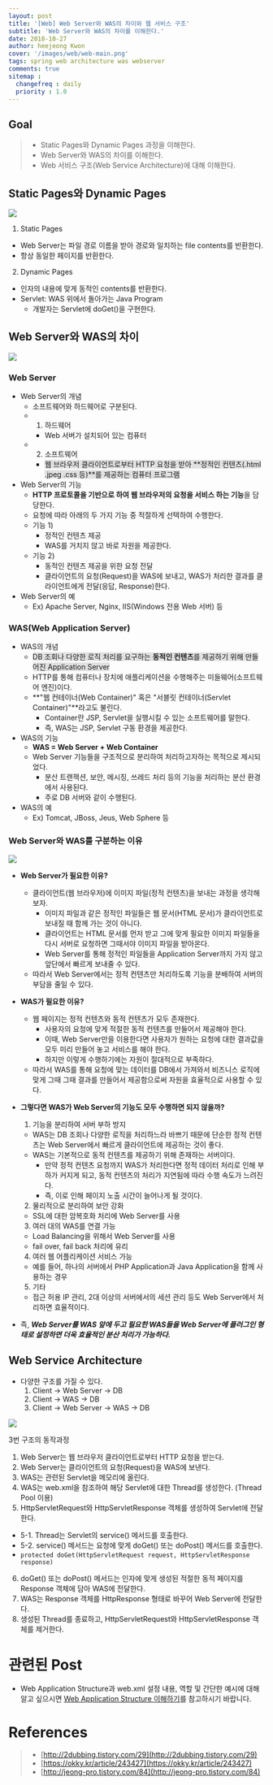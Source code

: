 ```yaml
---
layout: post
title: '[Web] Web Server와 WAS의 차이와 웹 서비스 구조'
subtitle: 'Web Server와 WAS의 차이를 이해한다.'
date: 2018-10-27
author: heejeong Kwon
cover: '/images/web/web-main.png'
tags: spring web architecture was webserver
comments: true
sitemap :
  changefreq : daily
  priority : 1.0
---
```



## Goal
> - Static Pages와 Dynamic Pages 과정을 이해한다.
> - Web Server와 WAS의 차이를 이해한다.
> - Web 서비스 구조(Web Service Architecture)에 대해 이해한다.

## Static Pages와 Dynamic Pages
![](/images/web/static-vs-dynamic.png)
1. Static Pages
  * Web Server는 파일 경로 이름을 받아 경로와 일치하는 file contents를 반환한다.
  * 항상 동일한 페이지를 반환한다.
2. Dynamic Pages
  * 인자의 내용에 맞게 동적인 contents를 반환한다.
  * Servlet: WAS 위에서 돌아가는 Java Program
    * 개발자는 Servlet에 doGet()을 구현한다.

## Web Server와 WAS의 차이
![](/images/web/webserver-vs-was1.png)
### Web Server
* Web Server의 개념
  * 소프트웨어와 하드웨어로 구분된다.
  * 1) 하드웨어
    * Web 서버가 설치되어 있는 컴퓨터
  * 2) 소프트웨어
    * <span style="background-color: #e1e1e1">웹 브라우저 클라이언트로부터 HTTP 요청을 받아 **정적인 컨텐츠(.html .jpeg .css 등)**를 제공하는 컴퓨터 프로그램</span>
* Web Server의 기능
  * **HTTP 프로토콜을 기반으로 하여 웹 브라우저의 요청을 서비스 하는 기능**을 담당한다.
  * 요청에 따라 아래의 두 가지 기능 중 적절하게 선택하여 수행한다.
  * 기능 1)
    * 정적인 컨텐츠 제공
    * WAS를 거치지 않고 바로 자원을 제공한다.
  * 기능 2)
    * 동적인 컨텐츠 제공을 위한 요청 전달
    * 클라이언트의 요청(Request)을 WAS에 보내고, WAS가 처리한 결과를 클라이언트에게 전달(응답, Response)한다.
* Web Server의 예
  * Ex) Apache Server, Nginx, IIS(Windows 전용 Web 서버) 등

### WAS(Web Application Server)
* WAS의 개념
  * <span style="background-color: #e1e1e1">DB 조회나 다양한 로직 처리를 요구하는 **동적인 컨텐츠**를 제공하기 위해 만들어진 Application Server</span>
  * HTTP를 통해 컴퓨터나 장치에 애플리케이션을 수행해주는 미들웨어(소프트웨어 엔진)이다.
  * **"웹 컨테이너(Web Container)" 혹은 "서블릿 컨테이너(Servlet Container)"**라고도 불린다.
    * Container란 JSP, Servlet을 실행시킬 수 있는 소프트웨어를 말한다.
    * 즉, WAS는 JSP, Servlet 구동 환경을 제공한다.
* WAS의 기능
  * **WAS = Web Server + Web Container**
  * Web Server 기능들을 구조적으로 분리하여 처리하고자하는 목적으로 제시되었다.
    * 분산 트랜잭션, 보안, 메시징, 쓰레드 처리 등의 기능을 처리하는 분산 환경에서 사용된다.
    * 주로 DB 서버와 같이 수행된다. 
* WAS의 예
  * Ex) Tomcat, JBoss, Jeus, Web Sphere 등

### Web Server와 WAS를 구분하는 이유
![](/images/web/webserver-vs-was2.png)
* **Web Server가 필요한 이유?**
  * 클라이언트(웹 브라우저)에 이미지 파일(정적 컨텐츠)을 보내는 과정을 생각해보자.
    * 이미지 파일과 같은 정적인 파일들은 웹 문서(HTML 문서)가 클라이언트로 보내질 때 함께 가는 것이 아니다.
    * 클라이언트는 HTML 문서를 먼저 받고 그에 맞게 필요한 이미지 파일들을 다시 서버로 요청하면 그때서야 이미지 파일을 받아온다.
    * Web Server를 통해 정적인 파일들을 Application Server까지 가지 않고 앞단에서 빠르게 보내줄 수 있다.
  * 따라서 Web Server에서는 정적 컨텐츠만 처리하도록 기능을 분배하여 서버의 부담을 줄일 수 있다.

* **WAS가 필요한 이유?**
  * 웹 페이지는 정적 컨텐츠와 동적 컨텐츠가 모두 존재한다.
    * 사용자의 요청에 맞게 적절한 동적 컨텐츠를 만들어서 제공해야 한다.
    * 이때, Web Server만을 이용한다면 사용자가 원하는 요청에 대한 결과값을 모두 미리 만들어 놓고 서비스를 해야 한다. 
    * 하지만 이렇게 수행하기에는 자원이 절대적으로 부족하다.
  * 따라서 WAS를 통해 요청에 맞는 데이터를 DB에서 가져와서 비즈니스 로직에 맞게 그때 그때 결과를 만들어서 제공함으로써 자원을 효율적으로 사용할 수 있다.

* **그렇다면 WAS가 Web Server의 기능도 모두 수행하면 되지 않을까?**
  1. 기능을 분리하여 서버 부하 방지
    * WAS는 DB 조회나 다양한 로직을 처리하느라 바쁘기 때문에 단순한 정적 컨텐츠는 Web Server에서 빠르게 클라이언트에 제공하는 것이 좋다.
    * WAS는 기본적으로 동적 컨텐츠를 제공하기 위해 존재하는 서버이다.
      * 만약 정적 컨텐츠 요청까지 WAS가 처리한다면 정적 데이터 처리로 인해 부하가 커지게 되고, 동적 컨텐츠의 처리가 지연됨에 따라 수행 속도가 느려진다.
      * 즉, 이로 인해 페이지 노출 시간이 늘어나게 될 것이다.
  2. 물리적으로 분리하여 보안 강화
    * SSL에 대한 암복호화 처리에 Web Server를 사용
  3. 여러 대의 WAS를 연결 가능
    * Load Balancing을 위해서 Web Server를 사용
    * fail over, fail back 처리에 유리
  4. 여러 웹 어플리케이션 서비스 가능
    * 예를 들어, 하나의 서버에서 PHP Application과 Java Application을 함께 사용하는 경우
  5. 기타
    * 접근 허용 IP 관리, 2대 이상의 서버에서의 세션 관리 등도 Web Server에서 처리하면 효율적이다.

* 즉, ***Web Server를 WAS 앞에 두고 필요한 WAS들을 Web Server에 플러그인 형태로 설정하면 더욱 효율적인 분산 처리가 가능하다.***

## Web Service Architecture
* 다양한 구조를 가질 수 있다.
  1. Client -> Web Server -> DB
  2. Client -> WAS -> DB
  3. Client -> Web Server -> WAS -> DB  

![](/images/web/web-service-architecture.png)

3번 구조의 동작과정
1. Web Server는 웹 브라우저 클라이언트로부터 HTTP 요청을 받는다.
2. Web Server는 클라이언트의 요청(Request)을 WAS에 보낸다.
3. WAS는 관련된 Servlet을 메모리에 올린다.
4. WAS는 web.xml을 참조하여 해당 Servlet에 대한 Thread를 생성한다. (Thread Pool 이용)
5. HttpServletRequest와 HttpServletResponse 객체를 생성하여 Servlet에 전달한다.
  * 5-1. Thread는 Servlet의 service() 메서드를 호출한다.
  * 5-2. service() 메서드는 요청에 맞게 doGet() 또는 doPost() 메서드를 호출한다.
  * `protected doGet(HttpServletRequest request, HttpServletResponse response)`
6. doGet() 또는 doPost() 메서드는 인자에 맞게 생성된 적절한 동적 페이지를 Response 객체에 담아 WAS에 전달한다.
7. WAS는 Response 객체를 HttpResponse 형태로 바꾸어 Web Server에 전달한다.
8. 생성된 Thread를 종료하고, HttpServletRequest와 HttpServletResponse 객체를 제거한다.

# 관련된 Post
* Web Application Structure과 web.xml 설정 내용, 역할 및 간단한 예시에 대해 알고 싶으시면 [Web Application Structure 이해하기](https://gmlwjd9405.github.io/2018/10/29/web-application-structure.html)를 참고하시기 바랍니다.

# References
> - [http://2dubbing.tistory.com/29](http://2dubbing.tistory.com/29)
> - [https://okky.kr/article/243427](https://okky.kr/article/243427)
> - [http://jeong-pro.tistory.com/84](http://jeong-pro.tistory.com/84)
